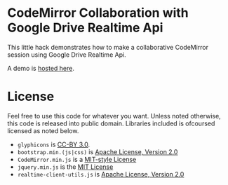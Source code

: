 CodeMirror Collaboration with Google Drive Realtime Api
=======================================================

This little hack demonstrates how to make a collaborative CodeMirror session using Google Drive Realtime Api.

A demo is [hosted here](http://jonasfj.github.com/realtime-codemirror-example).


License
=======
Feel free to use this code for whatever you want.
Unless noted otherwise, this code is released into public domain.
Libraries included is ofcoursed licensed as noted below.

  * `glyphicons` is [CC-BY 3.0](http://creativecommons.org/licenses/by/3.0/).
  * `bootstrap.min.(js|css)` is [Apache License, Version 2.0](http://www.apache.org/licenses/LICENSE-2.0)
  * `CodeMirror.min.js` is a [MIT-style License](http://codemirror.net/LICENSE)
  * `jquery.min.js` is the [MIT License](https://jquery.org/license/)
  * `realtime-client-utils.js` is [Apache License, Version 2.0](http://www.apache.org/licenses/LICENSE-2.0)
